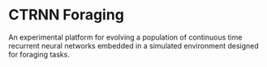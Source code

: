 # CTRNN Foraging

An experimental platform for evolving a population of continuous time recurrent neural networks embedded in a simulated environment designed for foraging tasks.
